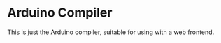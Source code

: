 Arduino Compiler
================

This is just the Arduino compiler, suitable for using with a web frontend.

